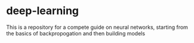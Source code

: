 # deep-learning
This is a repository for a compete guide on neural networks, starting from the basics of backpropogation and then building models
